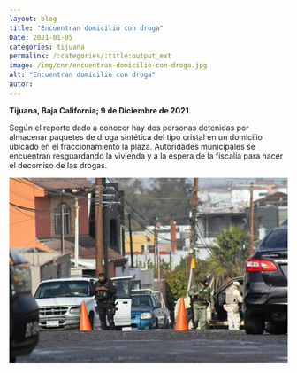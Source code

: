 ```yaml
---
layout: blog
title: "Encuentran domicilio con droga"
Date: 2021-01-05
categories: tijuana
permalink: /:categories/:title:output_ext
image: /img/cnr/encuentran-domicilio-con-droga.jpg
alt: "Encuentran domicilio con droga"
autor: 
---
```


**Tijuana, Baja California; 9 de Diciembre de 2021.** 

Según el reporte dado a conocer hay dos personas detenidas por almacenar paquetes de droga sintética del tipo cristal en un domicilio ubicado en el fraccionamiento la plaza.
Autoridades municipales se encuentran resguardando la vivienda y a la espera de la fiscalía para hacer el decomiso de las drogas.

<div id="carouselExampleSlidesOnly" class="carousel slide" data-ride="carousel">
  <div class="carousel-inner">
    <div class="carousel-item active">
       <img class="d-block w-100" src="/img/cnr/encuentran-domicilio-con-droga.jpg" loading="lazy"  alt="Encuentran domicilio con droga">
    </div>
  </div>
</div>
